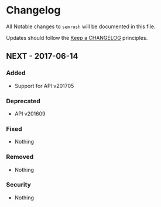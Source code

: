 # Changelog

All Notable changes to `semrush` will be documented in this file.

Updates should follow the [Keep a CHANGELOG](http://keepachangelog.com/) principles.

## NEXT - 2017-06-14

### Added
- Support for API v201705

### Deprecated
- API v201609

### Fixed
- Nothing

### Removed
- Nothing

### Security
- Nothing
